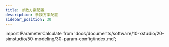 ```yaml
---
title: 参数方案配置
description: 参数方案配置
sidebar_position: 30
---
```


import ParameterCalculate from 'docs/documents/software/10-xstudio/20-simstudio/50-modeling/30-param-config/index.md';

<ParameterCalculate />